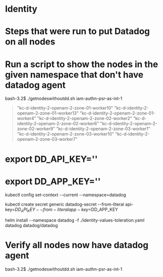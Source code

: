 # Identity

# Steps that were run to put Datadog on all nodes

# Run a script to show the nodes in the given namespace that don't have datadog agent

bash-3.2$ ./getnodeswithoutdd.sh iam-authn-psr-as-int-1
> "kc-d-identity-2-openam-2-zone-01-worker10"
> "kc-d-identity-2-openam-2-zone-01-worker13"
> "kc-d-identity-2-openam-2-zone-01-worker4"
> "kc-d-identity-2-openam-2-zone-02-worker2"
> "kc-d-identity-2-openam-2-zone-02-worker6"
> "kc-d-identity-2-openam-2-zone-02-worker9"
> "kc-d-identity-2-openam-2-zone-03-worker1"
> "kc-d-identity-2-openam-2-zone-03-worker10"
> "kc-d-identity-2-openam-2-zone-03-worker7"

# export DD_API_KEY=''
# export DD_APP_KEY=''

kubectl config set-context --current --namespace=datadog

kubectl create secret generic datadog-secret --from-literal api-key=$DD_API_KEY --from-literal app-key=$DD_APP_KEY

helm install --namespace datadog -f ./identity-values-toleration.yaml datadog datadog/datadog

# Verify all nodes now have datadog agent
bash-3.2$  ./getnodeswithoutdd.sh iam-authn-psr-as-int-1   
<no output>

